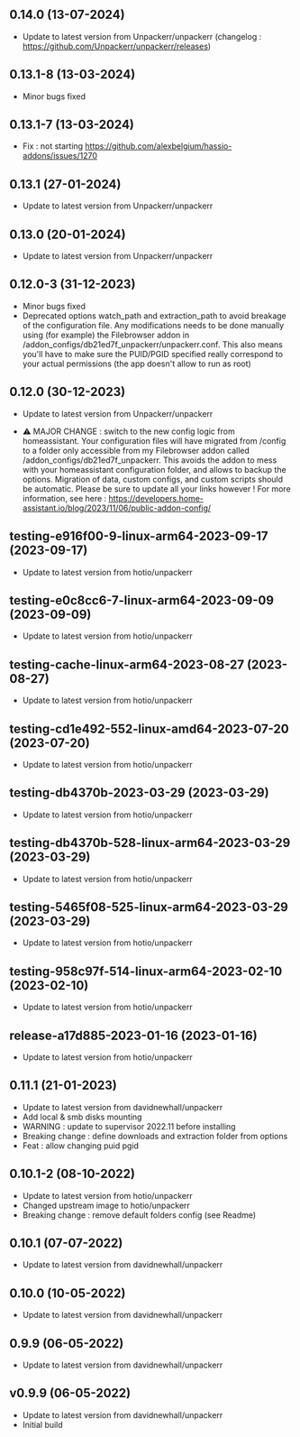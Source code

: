 
## 0.14.0 (13-07-2024)
- Update to latest version from Unpackerr/unpackerr (changelog : https://github.com/Unpackerr/unpackerr/releases)
## 0.13.1-8 (13-03-2024)
- Minor bugs fixed
## 0.13.1-7 (13-03-2024)
- Fix : not starting https://github.com/alexbelgium/hassio-addons/issues/1270

## 0.13.1 (27-01-2024)

- Update to latest version from Unpackerr/unpackerr

## 0.13.0 (20-01-2024)

- Update to latest version from Unpackerr/unpackerr
## 0.12.0-3 (31-12-2023)

- Minor bugs fixed
- Deprecated options watch_path and extraction_path to avoid breakage of the configuration file. Any modifications needs to be done manually using (for example) the Filebrowser addon in /addon_configs/db21ed7f_unpackerr/unpackerr.conf. This also means you'll have to make sure the PUID/PGID specified really correspond to your actual permissions (the app doesn't allow to run as root)

## 0.12.0 (30-12-2023)

- Update to latest version from Unpackerr/unpackerr

- &#9888; MAJOR CHANGE : switch to the new config logic from homeassistant. Your configuration files will have migrated from /config to a folder only accessible from my Filebrowser addon called /addon_configs/db21ed7f_unpackerr. This avoids the addon to mess with your homeassistant configuration folder, and allows to backup the options. Migration of data, custom configs, and custom scripts should be automatic. Please be sure to update all your links however ! For more information, see here : https://developers.home-assistant.io/blog/2023/11/06/public-addon-config/

## testing-e916f00-9-linux-arm64-2023-09-17 (2023-09-17)

- Update to latest version from hotio/unpackerr

## testing-e0c8cc6-7-linux-arm64-2023-09-09 (2023-09-09)

- Update to latest version from hotio/unpackerr

## testing-cache-linux-arm64-2023-08-27 (2023-08-27)

- Update to latest version from hotio/unpackerr

## testing-cd1e492-552-linux-amd64-2023-07-20 (2023-07-20)

- Update to latest version from hotio/unpackerr

## testing-db4370b-2023-03-29 (2023-03-29)

- Update to latest version from hotio/unpackerr

## testing-db4370b-528-linux-arm64-2023-03-29 (2023-03-29)

- Update to latest version from hotio/unpackerr

## testing-5465f08-525-linux-arm64-2023-03-29 (2023-03-29)

- Update to latest version from hotio/unpackerr

## testing-958c97f-514-linux-arm64-2023-02-10 (2023-02-10)

- Update to latest version from hotio/unpackerr

## release-a17d885-2023-01-16 (2023-01-16)

- Update to latest version from hotio/unpackerr

## 0.11.1 (21-01-2023)

- Update to latest version from davidnewhall/unpackerr
- Add local & smb disks mounting
- WARNING : update to supervisor 2022.11 before installing
- Breaking change : define downloads and extraction folder from options
- Feat : allow changing puid pgid

## 0.10.1-2 (08-10-2022)

- Update to latest version from hotio/unpackerr
- Changed upstream image to hotio/unpackerr
- Breaking change : remove default folders config (see Readme)

## 0.10.1 (07-07-2022)

- Update to latest version from davidnewhall/unpackerr

## 0.10.0 (10-05-2022)

- Update to latest version from davidnewhall/unpackerr

## 0.9.9 (06-05-2022)

- Update to latest version from davidnewhall/unpackerr

## v0.9.9 (06-05-2022)

- Update to latest version from davidnewhall/unpackerr
- Initial build
